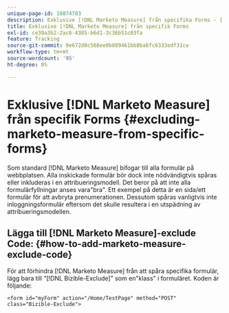 ```yaml
---
unique-page-id: 18874783
description: Exklusive [!DNL Marketo Measure] från specifika Forms - [!DNL Marketo Measure]
title: Exklusive [!DNL Marketo Measure] från specifik Forms
exl-id: ce39a3b2-2ac6-4385-b6d1-3c36b51c03fa
feature: Tracking
source-git-commit: 9e672d0c568ee0b889461bb8ba6fc6333edf31ce
workflow-type: tm+mt
source-wordcount: '95'
ht-degree: 0%

---
```


# Exklusive [!DNL Marketo Measure] från specifik Forms {#excluding-marketo-measure-from-specific-forms}

Som standard [!DNL Marketo Measure] bifogar till alla formulär på webbplatsen. Alla inskickade formulär bör dock inte nödvändigtvis spåras eller inkluderas i en attribueringsmodell. Det beror på att inte alla formulärfyllningar anses vara&quot;bra&quot;. Ett exempel på detta är en sida/ett formulär för att avbryta prenumerationen. Dessutom spåras vanligtvis inte inloggningsformulär eftersom det skulle resultera i en utspädning av attribueringsmodellen.

## Lägga till [!DNL Marketo Measure]-exclude Code:  {#how-to-add-marketo-measure-exclude-code}

För att förhindra [!DNL Marketo Measure] från att spåra specifika formulär, lägg bara till &quot;[!DNL Bizible-Exclude]&quot; som en&quot;klass&quot; i formuläret. Koden är följande:

`<form id="myForm" action="/Home/TestPage" method="POST" class="Bizible-Exclude">`
